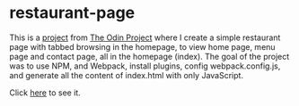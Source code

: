 # restaurant-page

This is a [project](https://www.theodinproject.com/lessons/node-path-javascript-restaurant-page) 
from [The Odin Project](https://www.theodinproject.com) where I create a simple 
restaurant page with tabbed browsing in the homepage, to view home page, menu 
page and contact page, all in the homepage (index). The goal of the project was
to use NPM, and Webpack, install plugins, config webpack.config.js, and 
generate all the content of index.html with only JavaScript.

Click [here](https://lopezac.github.io/restaurant-page/) to see it.